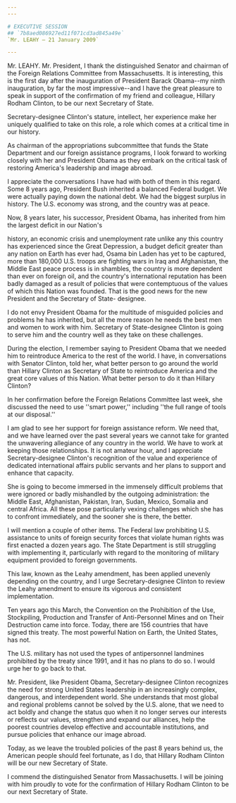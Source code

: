 ```yaml
---
---

# EXECUTIVE SESSION
## `7b8aed086927ed11f071cd3ad845a49e`
`Mr. LEAHY — 21 January 2009`

---
```



Mr. LEAHY. Mr. President, I thank the distinguished Senator and 
chairman of the Foreign Relations Committee from Massachusetts. It is 
interesting, this is the first day after the inauguration of President 
Barack Obama--my ninth inauguration, by far the most impressive--and I 
have the great pleasure to speak in support of the confirmation of my 
friend and colleague, Hillary Rodham Clinton, to be our next Secretary 
of State.

Secretary-designee Clinton's stature, intellect, her experience make 
her uniquely qualified to take on this role, a role which comes at a 
critical time in our history.

As chairman of the appropriations subcommittee that funds the State 
Department and our foreign assistance programs, I look forward to 
working closely with her and President Obama as they embark on the 
critical task of restoring America's leadership and image abroad.

I appreciate the conversations I have had with both of them in this 
regard. Some 8 years ago, President Bush inherited a balanced Federal 
budget. We were actually paying down the national debt. We had the 
biggest surplus in history. The U.S. economy was strong, and the 
country was at peace.

Now, 8 years later, his successor, President Obama, has inherited 
from him the largest deficit in our Nation's


history, an economic crisis and unemployment rate unlike any this 
country has experienced since the Great Depression, a budget deficit 
greater than any nation on Earth has ever had, Osama bin Laden has yet 
to be captured, more than 180,000 U.S. troops are fighting wars in Iraq 
and Afghanistan, the Middle East peace process is in shambles, the 
country is more dependent than ever on foreign oil, and the country's 
international reputation has been badly damaged as a result of policies 
that were contemptuous of the values of which this Nation was founded. 
That is the good news for the new President and the Secretary of State-
designee.

I do not envy President Obama for the multitude of misguided policies 
and problems he has inherited, but all the more reason he needs the 
best men and women to work with him. Secretary of State-designee 
Clinton is going to serve him and the country well as they take on 
these challenges.

During the election, I remember saying to President Obama that we 
needed him to reintroduce America to the rest of the world. I have, in 
conversations with Senator Clinton, told her, what better person to go 
around the world than Hillary Clinton as Secretary of State to 
reintroduce America and the great core values of this Nation. What 
better person to do it than Hillary Clinton?

In her confirmation before the Foreign Relations Committee last week, 
she discussed the need to use ''smart power,'' including ''the full 
range of tools at our disposal.''

I am glad to see her support for foreign assistance reform. We need 
that, and we have learned over the past several years we cannot take 
for granted the unwavering allegiance of any country in the world. We 
have to work at keeping those relationships. It is not amateur hour, 
and I appreciate Secretary-designee Clinton's recognition of the value 
and experience of dedicated international affairs public servants and 
her plans to support and enhance that capacity.

She is going to become immersed in the immensely difficult problems 
that were ignored or badly mishandled by the outgoing administration: 
the Middle East, Afghanistan, Pakistan, Iran, Sudan, Mexico, Somalia 
and central Africa. All these pose particularly vexing challenges which 
she has to confront immediately, and the sooner she is there, the 
better.

I will mention a couple of other items. The Federal law prohibiting 
U.S. assistance to units of foreign security forces that violate human 
rights was first enacted a dozen years ago. The State Department is 
still struggling with implementing it, particularly with regard to the 
monitoring of military equipment provided to foreign governments.

This law, known as the Leahy amendment, has been applied unevenly 
depending on the country, and I urge Secretary-designee Clinton to 
review the Leahy amendment to ensure its vigorous and consistent 
implementation.

Ten years ago this March, the Convention on the Prohibition of the 
Use, Stockpiling, Production and Transfer of Anti-Personnel Mines and 
on Their Destruction came into force. Today, there are 156 countries 
that have signed this treaty. The most powerful Nation on Earth, the 
United States, has not.

The U.S. military has not used the types of antipersonnel landmines 
prohibited by the treaty since 1991, and it has no plans to do so. I 
would urge her to go back to that.

Mr. President, like President Obama, Secretary-designee Clinton 
recognizes the need for strong United States leadership in an 
increasingly complex, dangerous, and interdependent world. She 
understands that most global and regional problems cannot be solved by 
the U.S. alone, that we need to act boldly and change the status quo 
when it no longer serves our interests or reflects our values, 
strengthen and expand our alliances, help the poorest countries develop 
effective and accountable institutions, and pursue policies that 
enhance our image abroad.

Today, as we leave the troubled policies of the past 8 years behind 
us, the American people should feel fortunate, as I do, that Hillary 
Rodham Clinton will be our new Secretary of State.

I commend the distinguished Senator from Massachusetts. I will be 
joining with him proudly to vote for the confirmation of Hillary Rodham 
Clinton to be our next Secretary of State.